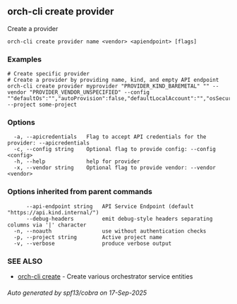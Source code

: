 ## orch-cli create provider

Create a provider

```
orch-cli create provider name <vendor> <apiendpoint> [flags]
```

### Examples

```
# Create specific provider
# Create a provider by providing name, kind, and empty API endpoint
orch-cli create provider myprovider "PROVIDER_KIND_BAREMETAL" "" --vendor "PROVIDER_VENDOR_UNSPECIFIED" --config ""defaultOs":"","autoProvision":false,"defaultLocalAccount":"","osSecurityFeatureEnable":false" --project some-project
```

### Options

```
  -a, --apicredentials   Flag to accept API credentials for the provider: --apicredentials
  -c, --config string    Optional flag to provide config: --config <config>
  -h, --help             help for provider
  -x, --vendor string    Optional flag to provide vendor: --vendor <vendor>
```

### Options inherited from parent commands

```
      --api-endpoint string   API Service Endpoint (default "https://api.kind.internal/")
      --debug-headers         emit debug-style headers separating columns via '|' character
  -n, --noauth                use without authentication checks
  -p, --project string        Active project name
  -v, --verbose               produce verbose output
```

### SEE ALSO

* [orch-cli create](orch-cli_create.md)	 - Create various orchestrator service entities

###### Auto generated by spf13/cobra on 17-Sep-2025
